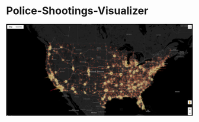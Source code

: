 # Police-Shootings-Visualizer

![Screenshot](https://github.com/LYcheck/Police-Fatalities-Visualizer/blob/master/demo1.jpg?raw=true)
